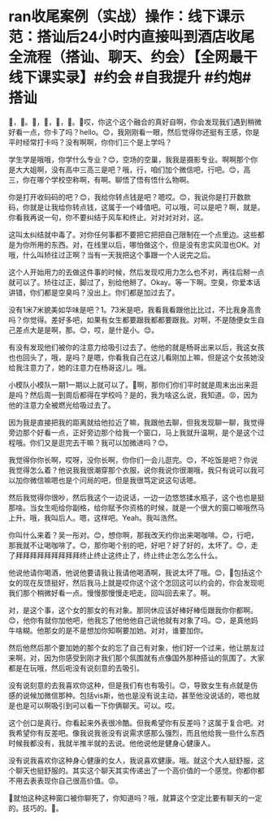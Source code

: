 # ran收尾案例（实战）操作：线下课示范：搭讪后24小时内直接叫到酒店收尾全流程（搭讪、聊天、约会）【全网最干线下课实录】#约会 #自我提升 #约炮#搭讪

🎼，🎼。🎼，🎼，🎼，🎼。🎼哎，你这个这个融合的真好自啊，你会发现我们遇到稍微好看一点，你卡了吗？hello。😊，我刚刚看一眼，然后觉得你还挺有王感，你是平时经常打卡吗？没有啊啊，你你们三个是上学吗？

学生学是哦哦，你学什么专业？😊，空场的空巢，我我是摄影专业。啊啊那个你是大大姐啊，没有高中三高三是吧？哦，行，咱们加个微信吧，行吧。😊，高三，你在哪个学校空称啊，有啊。聊悟了悟有悟什么物啊。

你是打开收码码的吧？😊，我给你转点钱是吧？嗯哎。😊，我说你是打开数款码，你就是让我给你转点钱，这属于一个峰值吧。可以哦，可以是吧？啊，就是。你看我再说一句，你不要纠结于风车和终止。对对对对对，这。

这叫太纠结就中毒了。对你任何事都不要把它把把自己限制在一个点里边。这些都是为你所用的东西。对，在线里以后，哪怕做这个，但是没有忠实风湿也OK。对哦，什么叫矫往过正啊？当有一天我把这个事跟一个人说完之后。

这个人开始用力的去做这件事的时候，然后发现哎用力怎么也不对，再往后掰一点就可以了。矫往过正，脚过了，别给他掰了。Okay。等一下啊。空臭，你爱本话讲错，你们都是空臭吗？没出上。你们都是加过去了。

没有1米7米貌美如华味是吧？1。73米是吧，我看我看跟他比比过，不比我身高贵吗？你觉得。差好多吧，如果有女生都要跟我都都要跟我。对啊，不是随便女生自己差点大是是啊，那。😊，哎，是什是小。😊。

有没有发现他们被你的注意力给吸引过去了。他他的就是杨哥出来以后，我这女孩也也回头了，哦，是吗？是嗯，你看我自己在这儿看刚加上嘛，但是这个女孩她没给我注意力了，她的注意力在杨哥这儿。哦。

小模队小模队一期1一期以上就可以了。🎼啊，那你们你们平时就是周末出出来逛是吗？然后周一到周后都得在学校吗？是的，我为啥这么说，我知道。😡，因为他的注意力全被燃光给吸过去了。

因为我是直接把我的距离就给他拉近了嘛，我跟他去聊，但我发现聊一聊，我觉得旁边那个好看一点，正好旁边那个给我一个窗口，马上我就升温啊，是个是这个过程哦。你们又是逛完去干嘛？我可以加微进吗？😊。

我觉得你你长啊，哎呀，没你长啊，你你们一会儿逛完。😊，不吃饭是吧？你说我觉得怎么着？他说我我很潮穿那个衣服，说你我说你很潮哦，我只有说可以我可以加你微信嘛嗯也是个问局的吧，但是我很笃定说这句话嗯。

然后我觉得你很吵，然后我这个一边说话，一边一边悠悠揉水瓶子，这个也也是挺那啥。当女生呃给你副格，给你赋予你资格的时候，就是一个很大的窗口嘛哦然马上升。哦，我叫后人。嗯，这样吧。Yeah。我叫浩然。

你叫什么来着？吴一彤对。😊，想你啊，那我改天约你出来喝咖啡。😊，行吧，那我就不让喝咖啡了。😊，那你喝个别的吧，好吧？好了好的，太坏了。😊，走了拜拜拜拜拜拜拜拜拜终止终止这终止了，终止终止怎么怎么什么。

他说他请你喝酒，他说他要请我让我请他喝酒啊，我说太坏了哦。😊，🎼包括这个女的现在反馈挺好，然后我马上就是哎你这个这个怎回这可以约会的，你会发现呃我们那个稍微好看一点。慢慢那慢慢走吧走。回叫回去来了。啊。

对，是这个事，这个女的那女的有对象。那同休应该好棒好棒佢跟我你你都啊。😊，他你有就你加他吧，他我忘了他他他自己说他就有对象了吗。😊，是真他妈牛啥糊。他那女的是不是想加你知啊要加她。对对，谁要加你。

然后他然后那个要加她的那个女的忘了自己有对象，他们好一个过来，他让朋友过来啊，对，因为你感受到刚才我们那个氛围就有点像国外那种搭讪的氛围了。大家都是在玩哦，然后呃没有说刻意的去吸引。

没有说刻意的去我喜欢你这种，但是我们有也有吸引。😊，导致女生有点就是伤感的说候加微信那种。包括vis斯，他也是没有说主动，甚至他没说话的，嗯也就是也是可以啊吸引到可以看一下你俩聊天。可以。哎。

这个创口是真行。你看起来外表很冷酷。但我希望你有反差吗？这属于复合吧。对我希望你有反差吧。像我说我爸没有说需求感那么强烈，而且他给我一些什么东西时候我都没有，我就半推半就的去说。他他说他是健身心健康人。

没有说我喜欢你这种身心健康的女人，我说喜欢健康。哦。就这个大人挺舒服，这个聊天也挺舒服的。其实这个聊天其实传递出了一个高价值的一个感觉。你都你都不用去表表现你自己很高价值。😡。

🎼就怕这种这种窗口被你聊死了，你知道吗？哦，就算这个空定比要有聊天的一定的。技巧的。🎼。